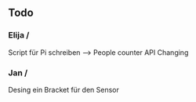 ## Todo

### Elija \/
Script für Pi schreiben --> People counter
API Changing

### Jan \/
Desing ein Bracket für den Sensor